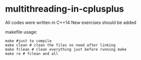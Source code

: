 # multithreading-in-cplusplus

All codes were written in C++14
New exercises should be added

makefile usage:
```
make #just to compile
make clean # clean the files no need after linking
make fclean # clean everything just before running make
make re # fclean and all 
```
